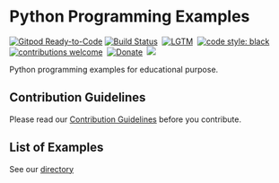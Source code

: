 # Python Programming Examples

[![Gitpod Ready-to-Code](https://img.shields.io/badge/Gitpod-Ready--to--Code-blue?logo=gitpod)](https://gitpod.io/#https://github.com/examplehub/Python)
[![Build Status](https://img.shields.io/travis/examplehub/Python.svg?label=Travis%20CI&logo=travis&style=flat-square)](https://travis-ci.com/examplehub/Python)&nbsp;
[![LGTM](https://img.shields.io/lgtm/alerts/github/examplehub/Python.svg?label=LGTM&logo=LGTM&style=flat-square)](https://lgtm.com/projects/g/examplehub/Python/alerts)&nbsp;
[![code style: black](https://img.shields.io/static/v1?label=code%20style&message=black&color=black&style=flat-square)](https://github.com/psf/black)
[![contributions welcome](https://img.shields.io/static/v1.svg?label=Contributions&message=Welcome&color=0059b3&style=flat-square)](https://github.com/examplehub/Python/blob/master/CONTRIBUTING.md)&nbsp;
[![Donate](https://img.shields.io/badge/Donate-PayPal-green.svg?logo=paypal&style=flat-square)](https://paypal.me/duyuanchao?locale.x=en_US)&nbsp;
![](https://img.shields.io/github/repo-size/examplehub/Python.svg?label=Repo%20size&style=flat-square)&nbsp;

Python programming examples for educational purpose.

## Contribution Guidelines
Please read our [Contribution Guidelines](https://github.com/examplehub/Python/blob/master/CONTRIBUTING.md) before you contribute.

## List of Examples
See our [directory](https://github.com/examplehub/Python/blob/master/DIRECTORY.md)